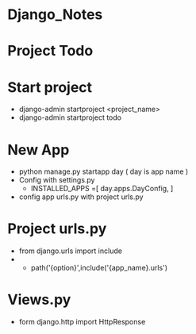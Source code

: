 # Django_Notes
# Project Todo

# Start project 
- django-admin startproject <project_name>
- django-admin startproject todo

# New App
- python manage.py startapp day ( day is app name )
- Config with settings.py
   - INSTALLED_APPS =[ day.apps.DayConfig, ]
- config app urls.py with project urls.py
# Project urls.py
- from django.urls import include
- - path('{option}',include('{app_name}.urls')
# Views.py
- form django.http import HttpResponse 


